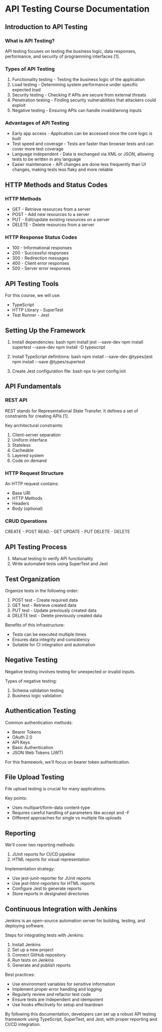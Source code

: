 # API Testing Course Documentation

## Introduction to API Testing

### What is API Testing?

API testing focuses on testing the business logic, data responses, performance, and security of programming interfaces [1].

### Types of API Testing

1. Functionality testing - Testing the business logic of the application
2. Load testing - Determining system performance under specific expected load
3. Security testing - Checking if APIs are secure from external threats
4. Penetration testing - Finding security vulnerabilities that attackers could exploit
5. Negative testing - Ensuring APIs can handle invalid/wrong inputs

### Advantages of API Testing

- Early app access - Application can be accessed once the core logic is built
- Test speed and coverage - Tests are faster than browser tests and can cover more test coverage
- Language independent - Data is exchanged via XML or JSON, allowing tests to be written in any language
- Easier maintenance - API changes are done less frequently than UI changes, making tests less flaky and more reliable

## HTTP Methods and Status Codes

### HTTP Methods

- GET - Retrieve resources from a server
- POST - Add new resources to a server
- PUT - Edit/update existing resources on a server
- DELETE - Delete resources from a server

### HTTP Response Status Codes

- 100 - Informational responses
- 200 - Successful responses
- 300 - Redirection messages
- 400 - Client error responses
- 500 - Server error responses

## API Testing Tools

For this course, we will use:
- TypeScript
- HTTP Library - SuperTest
- Test Runner - Jest

## Setting Up the Framework

1. Install dependencies:
bash npm install jest --save-dev npm install supertest --save-dev npm install -D typescript


2. Install TypeScript definitions:
bash npm install --save-dev @types/jest npm install --save @types/supertest


3. Create Jest configuration file:
bash npx ts-jest config:init



## API Fundamentals

### REST API

REST stands for Representational State Transfer. It defines a set of constraints for creating APIs [1].

Key architectural constraints:
1. Client-server separation
2. Uniform interface
3. Stateless
4. Cacheable
5. Layered system
6. Code on demand

### HTTP Request Structure

An HTTP request contains:
- Base URI
- HTTP Methods
- Headers
- Body (optional)

### CRUD Operations

CREATE - POST
READ - GET
UPDATE - PUT
DELETE - DELETE

## API Testing Process

1. Manual testing to verify API functionality
2. Write automated tests using SuperTest and Jest

## Test Organization

Organize tests in the following order:
1. POST test - Create required data
2. GET test - Retrieve created data
3. PUT test - Update previously created data
4. DELETE test - Delete previously created data

Benefits of this infrastructure:
- Tests can be executed multiple times
- Ensures data integrity and consistency
- Suitable for CI integration and automation

## Negative Testing

Negative testing involves testing for unexpected or invalid inputs.

Types of negative testing:
1. Schema validation testing
2. Business logic validation

## Authentication Testing

Common authentication methods:
- Bearer Tokens
- OAuth 2.0
- API Keys
- Basic Authentication
- JSON Web Tokens (JWT)

For this framework, we'll focus on bearer token authentication.

## File Upload Testing

File upload testing is crucial for many applications.

Key points:
- Uses multipart/form-data content-type
- Requires careful handling of parameters like accept and -F
- Different approaches for single vs multiple file uploads

## Reporting

We'll cover two reporting methods:
1. JUnit reports for CI/CD pipeline
2. HTML reports for visual representation

Implementation strategy:
- Use jest-junit-reporter for JUnit reports
- Use jest-html-reporters for HTML reports
- Configure Jest to generate reports
- Store reports in designated directories

## Continuous Integration with Jenkins

Jenkins is an open-source automation server for building, testing, and deploying software.

Steps for integrating tests with Jenkins:
1. Install Jenkins
2. Set up a new project
3. Connect GitHub repository
4. Run tests on Jenkins
5. Generate and publish reports

Best practices:
- Use environment variables for sensitive information
- Implement proper error handling and logging
- Regularly review and refactor test code
- Ensure tests are independent and idempotent
- Use hooks effectively for setup and teardown

By following this documentation, developers can set up a robust API testing framework using TypeScript, SuperTest, and Jest, with proper reporting and CI/CD integration.
